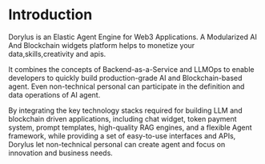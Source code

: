# Introduction

Dorylus is an Elastic Agent Engine for Web3 Applications. A Modularized AI And Blockchain widgets platform helps to monetize your data,skills,creativity and apis.


It combines the concepts of Backend-as-a-Service and LLMOps to enable developers to quickly build production-grade  AI and Blockchain-based agent. Even non-technical personal can participate in the definition and data operations of AI agent.


By integrating the key technology stacks required for building LLM and blockchain driven applications, including chat widget, token payment system, prompt templates, high-quality RAG engines, and a flexible Agent framework, while providing a set of easy-to-use interfaces and APIs, Dorylus let non-technical personal can create agent and focus on innovation and business needs.










